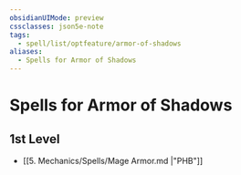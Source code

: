 ```yaml
---
obsidianUIMode: preview
cssclasses: json5e-note
tags:
  - spell/list/optfeature/armor-of-shadows
aliases:
  - Spells for Armor of Shadows
---
```

# Spells for Armor of Shadows

## 1st Level

- [[5. Mechanics/Spells/Mage Armor.md \|"PHB"]]
